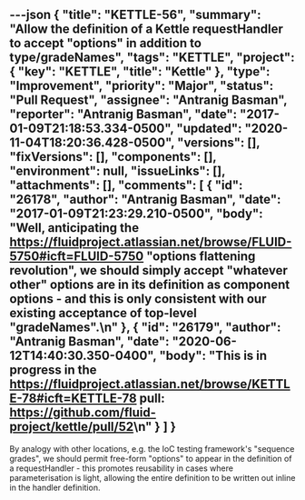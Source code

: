 ---json
{
  "title": "KETTLE-56",
  "summary": "Allow the definition of a Kettle requestHandler to accept \"options\" in addition to type/gradeNames",
  "tags": "KETTLE",
  "project": {
    "key": "KETTLE",
    "title": "Kettle"
  },
  "type": "Improvement",
  "priority": "Major",
  "status": "Pull Request",
  "assignee": "Antranig Basman",
  "reporter": "Antranig Basman",
  "date": "2017-01-09T21:18:53.334-0500",
  "updated": "2020-11-04T18:20:36.428-0500",
  "versions": [],
  "fixVersions": [],
  "components": [],
  "environment": null,
  "issueLinks": [],
  "attachments": [],
  "comments": [
    {
      "id": "26178",
      "author": "Antranig Basman",
      "date": "2017-01-09T21:23:29.210-0500",
      "body": "Well, anticipating the <https://fluidproject.atlassian.net/browse/FLUID-5750#icft=FLUID-5750> \"options flattening revolution\", we should simply accept \"whatever other\" options are in its definition as component options - and this is only consistent with our existing acceptance of top-level \"gradeNames\".\n"
    },
    {
      "id": "26179",
      "author": "Antranig Basman",
      "date": "2020-06-12T14:40:30.350-0400",
      "body": "This is in progress in the <https://fluidproject.atlassian.net/browse/KETTLE-78#icft=KETTLE-78> pull: <https://github.com/fluid-project/kettle/pull/52>\n"
    }
  ]
}
---
By analogy with other locations, e.g. the IoC testing framework's "sequence grades", we should permit free-form "options" to appear in the definition of a requestHandler - this promotes reusability in cases where parameterisation is light, allowing the entire definition to be written out inline in the handler definition.

        
